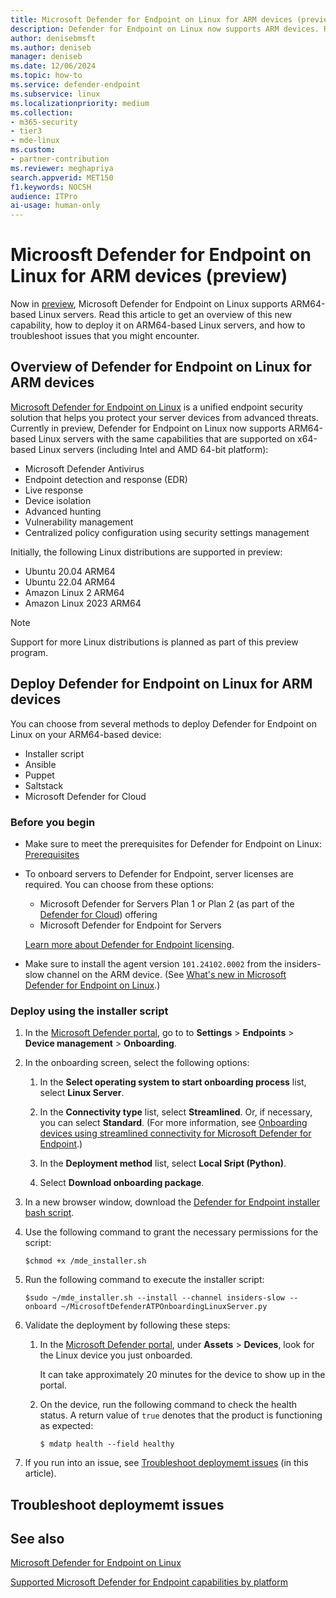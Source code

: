 ```yaml
---
title: Microsoft Defender for Endpoint on Linux for ARM devices (preview)
description: Defender for Endpoint on Linux now supports ARM devices. Read this article to learn more.            
author: denisebmsft
ms.author: deniseb
manager: deniseb 
ms.date: 12/06/2024
ms.topic: how-to
ms.service: defender-endpoint
ms.subservice: linux
ms.localizationpriority: medium 
ms.collection: 
- m365-security
- tier3
- mde-linux
ms.custom: 
- partner-contribution
ms.reviewer: meghapriya
search.appverid: MET150
f1.keywords: NOCSH 
audience: ITPro
ai-usage: human-only
---
```


# Microosft Defender for Endpoint on Linux for ARM devices (preview)

Now in [preview](/defender-xdr/preview), Microsoft Defender for Endpoint on Linux supports ARM64-based Linux servers. Read this article to get an overview of this new capability, how to deploy it on ARM64-based Linux servers, and how to troubleshoot issues that you might encounter.

## Overview of Defender for Endpoint on Linux for ARM devices

[Microsoft Defender for Endpoint on Linux](microsoft-defender-endpoint-linux.md) is a unified endpoint security solution that helps you protect your server devices from advanced threats. Currently in preview, Defender for Endpoint on Linux now supports ARM64-based Linux servers with the same capabilities that are supported on x64-based Linux servers (including Intel and AMD 64-bit platform): 

- Microsoft Defender Antivirus
- Endpoint detection and response (EDR)
- Live response
- Device isolation
- Advanced hunting
- Vulnerability management
- Centralized policy configuration using security settings management

Initially, the following Linux distributions are supported in preview:

- Ubuntu 20.04 ARM64
- Ubuntu 22.04 ARM64
- Amazon Linux 2 ARM64
- Amazon Linux 2023 ARM64

> [!NOTE]
> Support for more Linux distributions is planned as part of this preview program.

## Deploy Defender for Endpoint on Linux for ARM devices

You can choose from several methods to deploy Defender for Endpoint on Linux on your ARM64-based device:

- Installer script
- Ansible
- Puppet
- Saltstack
- Microsoft Defender for Cloud

### Before you begin

- Make sure to meet the prerequisites for Defender for Endpoint on Linux: [Prerequisites](microsoft-defender-endpoint-linux.md#prerequisites)

- To onboard servers to Defender for Endpoint, server licenses are required. You can choose from these options:
   - Microsoft Defender for Servers Plan 1 or Plan 2 (as part of the [Defender for Cloud](/azure/defender-for-cloud/defender-for-cloud-introduction)) offering
   - Microsoft Defender for Endpoint for Servers

   [Learn more about Defender for Endpoint licensing](/office365/servicedescriptions/microsoft-365-service-descriptions/microsoft-365-tenantlevel-services-licensing-guidance/microsoft-365-security-compliance-licensing-guidance#microsoft-defender-for-endpoint).

- Make sure to install the agent version `101.24102.0002` from the insiders-slow channel on the ARM device. (See [What's new in Microsoft Defender for Endpoint on Linux](linux-whatsnew.md).) 

### Deploy using the installer script

1. In the [Microsoft Defender portal](https://security.microsoft.com), go to to **Settings** > **Endpoints** > **Device management** > **Onboarding**.

2. In the onboarding screen, select the following options:

   1. In the **Select operating system to start onboarding process** list, select **Linux Server**.

   2. In the **Connectivity type** list, select **Streamlined**. Or, if necessary, you can select **Standard**. (For more information, see [Onboarding devices using streamlined connectivity for Microsoft Defender for Endpoint](configure-device-connectivity.md).)

   3. In the **Deployment method** list, select **Local Sript (Python)**.

   4. Select **Download onboarding package**.

3. In a new browser window, download the [Defender for Endpoint installer bash script](https://github.com/microsoft/mdatp-xplat/blob/master/linux/installation/mde_installer.sh).

4. Use the following command to grant the necessary permissions for the script:

   `$chmod +x /mde_installer.sh`

5. Run the following command to execute the installer script:

   `$sudo ~/mde_installer.sh --install --channel insiders-slow --onboard ~/MicrosoftDefenderATPOnboardingLinuxServer.py`

6. Validate the deployment by following these steps:

   1. In the [Microsoft Defender portal](https://security.microsoft.cm), under **Assets** > **Devices**, look for the Linux device you just onboarded. 
   
      It can take approximately 20 minutes for the device to show up in the portal.

   2. On the device, run the following command to check the health status. A return value of `true` denotes that the product is functioning as expected:

      `$ mdatp health --field healthy`

7. If you run into an issue, see [Troubleshoot deploymemt issues](#troubleshoot-deploymemt-issues) (in this article).
 

## Troubleshoot deploymemt issues

## See also

[Microsoft Defender for Endpoint on Linux](microsoft-defender-endpoint-linux.md)

[Supported Microsoft Defender for Endpoint capabilities by platform](supported-capabilities-by-platform.md)
